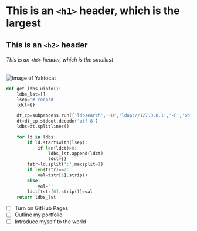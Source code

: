 # This is an `<h1>` header, which is the largest

## This is an `<h2>` header

###### This is an `<h6>` header, which is the smallest

![Image of Yaktocat](https://octodex.github.com/images/yaktocat.png)

``` python
def get_ldbs_uinfo():
    ldbs_lst=[]
    lsep='# record'
    ldct={}

    dt_cp=subprocess.run(['ldbsearch','-H','ldap://127.0.0.1','-P','objectClass=user'],stdout=subprocess.PIPE)
    dt=dt_cp.stdout.decode('utf-8')
    ldbs=dt.splitlines()

    for ld in ldbs:
        if ld.startswith(lsep):
            if len(ldct)>0:
                ldbs_lst.append(ldct)
                ldct={}
        tstr=ld.split(':',maxsplit=1)
        if len(tstr)==2:
            val=tstr[1].strip()
        else:
            val=''
        ldct[tstr[0].strip()]=val
    return ldbs_lst
```

- [ ] Turn on GitHub Pages
- [ ] Outline my portfolio
- [ ] Introduce myself to the world
